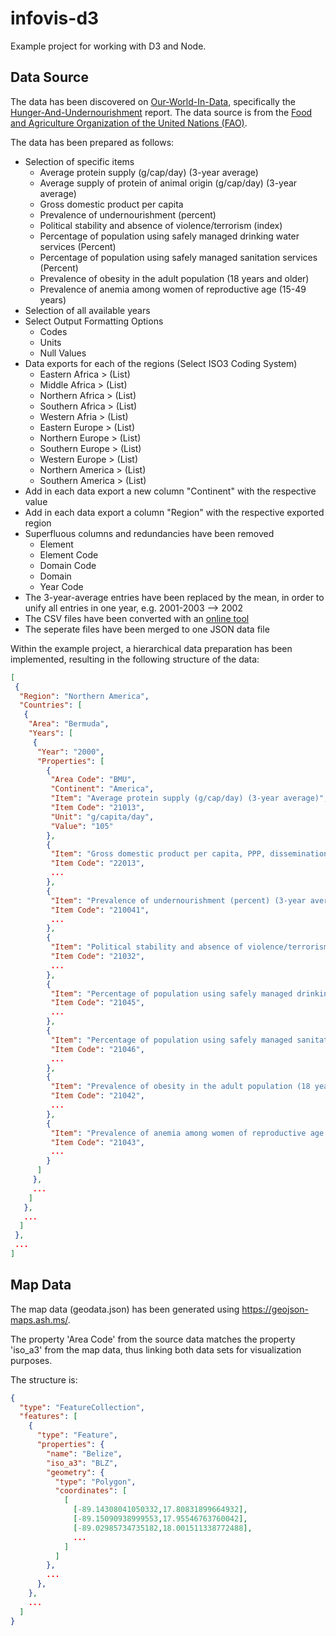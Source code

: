 # infovis-d3

Example project for working with D3 and Node.

## Data Source

The data has been discovered on [Our-World-In-Data](https://ourworldindata.org), specifically the [Hunger-And-Undernourishment](https://ourworldindata.org/hunger-and-undernourishment) report. The data source is from the [Food and Agriculture Organization of the United Nations (FAO)](http://www.fao.org/faostat/en/#data/FS).

The data has been prepared as follows:

* Selection of specific items
    * Average protein supply (g/cap/day) (3-year average)
    * Average supply of protein of animal origin (g/cap/day) (3-year average)
    * Gross domestic product per capita
    * Prevalence of undernourishment (percent)
    * Political stability and absence of violence/terrorism (index)
    * Percentage of population using safely managed drinking water services (Percent)
    * Percentage of population using safely managed sanitation services (Percent)
    * Prevalence of obesity in the adult population (18 years and older)
    * Prevalence of anemia among women of reproductive age (15-49 years)
* Selection of all available years
* Select Output Formatting Options
    * Codes
    * Units
    * Null Values
* Data exports for each of the regions (Select ISO3 Coding System)
    * Eastern Africa > (List)
    * Middle Africa > (List)
    * Northern Africa > (List)
    * Southern Africa > (List)
    * Western Afria > (List)
    * Eastern Europe > (List)
    * Northern Europe > (List)
    * Southern Europe > (List)
    * Western Europe > (List)
    * Northern America > (List)
    * Southern America > (List)
* Add in each data export a new column "Continent" with the respective value
* Add in each data export a column "Region" with the respective exported region
* Superfluous columns and redundancies have been removed
    * Element
    * Element Code
    * Domain Code
    * Domain
    * Year Code
* The 3-year-average entries have been replaced by the mean, in order to unify all entries in one year, e.g. 2001-2003 --> 2002
* The CSV files have been converted with an [online tool](https://csv.keyangxiang.com)
* The seperate files have been merged to one JSON data file

Within the example project, a hierarchical data preparation has been implemented, resulting in the following structure of the data:

```JSON
[
 {
  "Region": "Northern America",
  "Countries": [
   {
    "Area": "Bermuda",  
    "Years": [
     {
      "Year": "2000",
      "Properties": [
        ​​​​{
        ​​​​ "Area Code": "BMU",
         "Continent": "America",
​​​​​​​​         ​​​​"Item": "Average protein supply (g/cap/day) (3-year average)",
​​​​​​​​         ​​​​"Item Code": "21013",
​​​​​​​​         ​​​​"Unit": "g/capita/day",
​​​​​​​​         ​​​​"Value": "105"
        ​​​​},
        ​​​​{
         "Item": "Gross domestic product per capita, PPP, dissemination (constant 2011 international $)",
         "Item Code": "22013",
         ...
        },
        ​​​​{
         "Item": "Prevalence of undernourishment (percent) (3-year average)",
         "Item Code": "210041",
         ...
        },
        ​​​​{
         "Item": "Political stability and absence of violence/terrorism (index)",
         "Item Code": "21032",
         ...
        },
        ​​​​{
         "Item": "Percentage of population using safely managed drinking water services (Percent)",
         "Item Code": "21045",
         ...
        },
        ​​​​{
         "Item": "Percentage of population using safely managed sanitation services (Percent)",
         "Item Code": "21046",
         ...
        },
        ​​​​{
         "Item": "Prevalence of obesity in the adult population (18 years and older)",
         "Item Code": "21042",
         ...
        },
        ​​​​{
         "Item": "Prevalence of anemia among women of reproductive age (15-49 years)",
         "Item Code": "21043",
         ...
        }
      ]
     },
     ...
    ]
   },
   ...
  ]  
 },
 ...
]
```

## Map Data

The map data (geodata.json) has been generated using https://geojson-maps.ash.ms/.

The property 'Area Code' from the source data matches the property 'iso_a3' from the map data, thus linking both data sets for visualization purposes.

The structure is:

```JSON
{
  "type": "FeatureCollection",
  "features": [
    {
      "type": "Feature",
      "properties": {
        "name": "Belize",
        "iso_a3": "BLZ",
        "geometry": {
          "type": "Polygon",
          "coordinates": [
            [
              [-89.14308041050332,17.80831899664932],
              [-89.15090938999553,17.95546763760042],
              [-89.02985734735182,18.001511338772488],
              ...
            ]
          ]
        },
        ...
      },
    },
    ...
  ]
}
```
